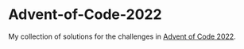 # Advent-of-Code-2022

My collection of solutions for the challenges in [Advent of Code 2022](https://adventofcode.com/2022).
